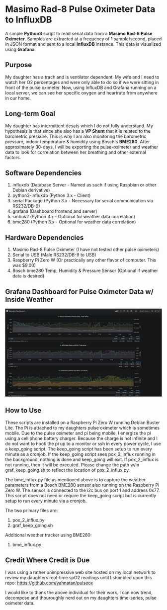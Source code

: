 # Masimo Rad-8 Pulse Oximeter Data to InfluxDB

A simple **Python3** script to read serial data from a **Masimo Rad-8 Pulse Oximeter**. Samples are extracted
at a frequency of 1 sample/second, placed in JSON format and sent to a local **InfluxDB** instance. This
data is visualized using **Grafana**.

## Purpose

My daughter has a trach and is ventilator dependent. My wife and I need to watch her O2 percentages
and were only able to do so if we were sitting in front of the pulse oximeter. Now, using InfluxDB 
and Grafana running on a local server, we can see her specific oxygen and heartrate from anywhere in
our home.

## Long-term Goal

My daughter has intermittent desats which I do not fully understand. My hypothesis is that since
she also has a **VP Shunt** that it is related to the barometric pressure. This is why I am also
monitoring the barometric pressure, indoor temperature & humidity using Bosch's **BME280**. After
approximately 30-days, I will be exporting the pulse-oximeter and weather data to look for correlation
between her breathing and other external factors.

## Software Dependencies

1. influxdb         (Database Server - Named as such if using Raspbian or other Debian derivative)
2. python3-influxdb (Python 3.x - Client)
3. serial Package   (Python 3.x - Necessary for serial communication via RS232/DB-9)
4. grafana          (Dashboard frontend and server)
5. smbus2           (Python 3.x - Optional for weather data correlation)
6. bme280           (Python 3.x - Optional for weather data correlation)

## Hardware Dependencies

1. Masimo Rad-8 Pulse Oximeter (I have not tested other pulse oximeters)
2. Serial to USB               (Male RS232/DB-9 to USB)
3. Raspberry Pi Zero W         (Or practically any other flavor of computer. This was $9.00)
4. Bosch bme280 Temp, Humidity & Pressure Sensor (Optional if weather data is desired)

## Grafana Dashboard for Pulse Oximeter Data w/ Inside Weather

![alt text](pulse_grafana_screenshot1.png)

## How to Use

These scripts are installed on a Raspberry Pi Zero W running Debian Buster Lite. The Pi is attached
to my daughters pulse oximeter which is sometimes mobile. Due to the pulse oximeter and pi being
mobile, I energize the pi using a cell phone battery charger. Because the charge is not infinite and I
do not want to hook the pi up to a monitor or ssh in every power cycle, I use a keep_going script. The
keep_going script has been setup to run every minute as a cronjob. If the keep_going script sees
pox_2_influx running in the background, nothing is done and keep_going will exit. If pox_2_influx is not
running, then it will be executed. Please change the path w/in graf_keep_going.sh to reflect the location
of pox_2_influx.py.

The bme_influx.py file as mentioned above is to capture the weather parameters from a Bosch BME280 sensor
also running on the Raspberry Pi Zero W. The sensor is connected to the i2c bus on port 1 and address 0x77.
This script does not need or require the keep_going script but is currently setup to run every minute via
a cronjob.

The two primary files are:

1. pox_2_influx.py
2. graf_keep_going.sh

Additional weather tracker using BME280:

1. bme_influx.py

## Credit Where Credit is Due

I was using a rather unimpressive web site hosted on my local network to review my daughters real-time
spO2 readings until I stumbled upon this repo: https://github.com/yahnatan/pulseox

I would like to thank the above individual for their work. I can now trend, decompose and thouroughly
nerd out on my daughters time-series, pulse oximeter data.
